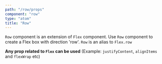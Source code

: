 ```yaml
---
path: "/row/props"
component: "row"
type: "atom"
title: "Row"
---
```


`Row` component is an extension of `Flex` component. Use `Row` component to create a Flex box with direction 'row'. `Row` is an alias to `Flex.row`

**Any prop related to `Flex` can be used** (Example: `justifyContent`, `alignItems` and `flexWrap` etc)
